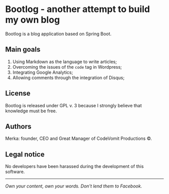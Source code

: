 # Bootlog - another attempt to build my own blog

Bootlog is a blog application based on Spring Boot.

## Main goals
1. Using Markdown as the language to write articles;
2. Overcoming the issues of the `code` tag in Wordpress;
3. Integrating Google Analytics;
4. Allowing comments through the integration of Disqus;


## License
Bootlog is released under GPL v. 3 because I strongly believe that knowledge must be free.

## Authors
Merka: founder, CEO and Great Manager of CodeVomit Productions ©.

## Legal notice
No developers have been harassed during the development of this software.

------------------
*Own your content, own your words. Don't lend them to Facebook.*